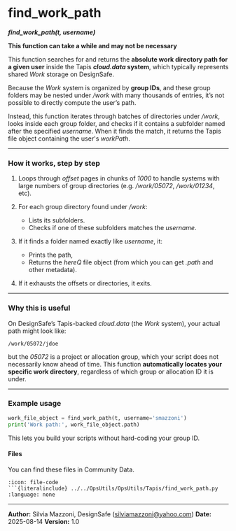# find_work_path
***find_work_path(t, username)***

**This function can take a while and may not be necessary**

This function searches for and returns the **absolute work directory path for a given user** inside the Tapis ***cloud.data* system**, which typically represents shared *Work* storage on DesignSafe.

Because the *Work* system is organized by **group IDs**, and these group folders may be nested under */work* with many thousands of entries, it’s not possible to directly compute the user’s path.

Instead, this function iterates through batches of directories under */work*, looks inside each group folder, and checks if it contains a subfolder named after the specified *username*.
When it finds the match, it returns the Tapis file object containing the user's *workPath*.

---

### How it works, step by step

1. Loops through *offset* pages in chunks of *1000* to handle systems with large numbers of group directories (e.g. */work/05072*, */work/01234*, etc).
2. For each group directory found under */work*:

   * Lists its subfolders.
   * Checks if one of these subfolders matches the *username*.
3. If it finds a folder named exactly like *username*, it:

   * Prints the path,
   * Returns the *hereQ* file object (from which you can get *.path* and other metadata).
4. If it exhausts the offsets or directories, it exits.

---

### Why this is useful

On DesignSafe’s Tapis-backed *cloud.data* (the *Work* system), your actual path might look like:

```
/work/05072/jdoe
```

but the *05072* is a project or allocation group, which your script does not necessarily know ahead of time.
This function **automatically locates your specific work directory**, regardless of which group or allocation ID it is under.

---

### Example usage

```python
work_file_object = find_work_path(t, username='smazzoni')
print('Work path:', work_file_object.path)
```

This lets you build your scripts without hard-coding your group ID.

#### Files
You can find these files in Community Data.

```{dropdown} find_work_path.py
:icon: file-code
```{literalinclude} ../../OpsUtils/OpsUtils/Tapis/find_work_path.py
:language: none
```



---

**Author:** Silvia Mazzoni, DesignSafe (silviamazzoni@yahoo.com)
**Date:** 2025-08-14
**Version:** 1.0